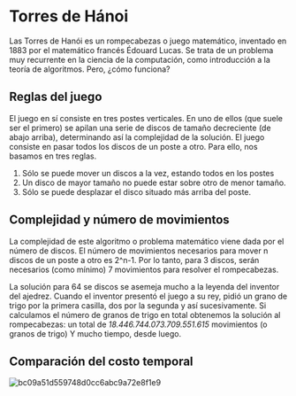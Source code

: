 # Torres de Hánoi

Las Torres de Hanói es un rompecabezas o juego matemático, inventado en 1883 por el matemático francés Édouard Lucas. Se trata de un problema muy recurrente en la ciencia de la computación, como introducción a la teoría de algoritmos. Pero, ¿cómo funciona?

## Reglas del juego 

El juego en sí consiste en tres postes verticales. En uno de ellos (que suele ser el primero) se apilan una serie de discos de tamaño decreciente (de abajo arriba), determinando así la complejidad de la solución. El juego consiste en pasar todos los discos de un poste a otro. Para ello, nos basamos en tres reglas.

  1. Sólo se puede mover un discos a la vez, estando todos en los postes
  2. Un disco de mayor tamaño no puede estar sobre otro de menor tamaño.
  3. Sólo se puede desplazar el disco situado más arriba del poste.


## Complejidad y número de movimientos 

La complejidad de este algoritmo o problema matemático viene dada por el número de discos. El número de movimientos necesarios para mover n discos de un poste a otro es 2^n-1. Por lo tanto, para 3 discos, serán necesarios (como mínimo) 7 movimientos para resolver el rompecabezas.

La solución para 64 se discos se asemeja mucho a la leyenda del inventor del ajedrez. Cuando el inventor presentó el juego a su rey, pidió un grano de trigo por la primera casilla, dos por la segunda y así sucesivamente. Si calculamos el número de granos de trigo en total obtenemos la solución al rompecabezas: un total de _18.446.744.073.709.551.615_ movimientos (o granos de trigo) Y mucho tiempo, desde luego. 

## Comparación del costo temporal  

![bc09a51d559748d0cc6abc9a72e8f1e9](https://user-images.githubusercontent.com/77279628/117082052-17dc8080-ad39-11eb-88a3-8aa673746cf0.png)
